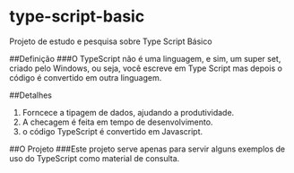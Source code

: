 # type-script-basic
Projeto de estudo e pesquisa sobre Type Script Básico

##Definição
###O TypeScript não é uma linguagem, e sim, um super set, criado pelo Windows, ou seja, você escreve em Type Script mas depois o código é convertido em outra linguagem. 

##Detalhes
1. Forncece a tipagem de dados, ajudando a produtividade.
2. A checagem é feita em tempo de desenvolvimento.
3. o código TypeScript é convertido em Javascript.

##O Projeto
###Este projeto serve apenas para servir alguns exemplos de uso do TypeScript como material de consulta.